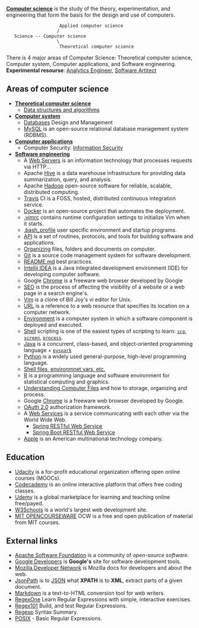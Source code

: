 [**Computer science**](https://en.wikipedia.org/wiki/Computer_science#Software_engineering) is the study of the theory, experimentation, and engineering that form the basis for the design and use of computers.

                        Applied computer science
                       / 
       Science -- Computer science 
                       \
                        Theoretical computer science 

There is 4 major areas of Computer Science: Theoretical computer science, Computer system, Computer applications, and Software engineering. **Experimental resourse**: [Analytics Engineer](/docs/data-engineering.md), [Software Artitect](/docs/software-arhitecture.md)

## Areas of computer science
- [**Theoretical computer science**](https://en.wikipedia.org/wiki/Theoretical_computer_science)
  - [Data structures and algorithms](/docs/algorithms-and-data-structures.md)
- [**Computer system**](https://en.wikipedia.org/wiki/Computer_science#Computer_systems)
  - [Databases](/docs/database-design-managment.md) Design and Management
  - [MySQL](/docs/mysql.md) is an open-source relational database management system (RDBMS).
- [**Computer applications**](https://en.wikipedia.org/wiki/Computer_science#Computer_applications)
  - Computer Security: [Information Security](/docs/information-security.md)
- [**Software engineering**](https://en.wikipedia.org/wiki/Software_engineering)
  - A [Web Servers](/docs/servers.md) is an information technology that processes requests via HTTP...
  - Apache [Hive](/docs/hive.md) is a data warehouse infrastructure for providing data summarization, query, and analysis.
  - Apache [Hadoop](/docs/hadoop.md) open-source software for reliable, scalable, distributed computing.
  - [Travis](/docs/travis.md) CI is a FOSS, hosted, distributed continuous integration service.
  - [Docker](/docs/docker.md) is an open-source project that automates the deployment.
  - [.vimrc](/docs/.vimrc) contains runtime configuration settings to initialize Vim when it starts.
  - [.bash_profile](/docs/.bash_profile) user specific environment and startup programs.
  - [API](/docs/api.md) is a set of routines, protocols, and tools for building software and applications.
  - [Organizing](/docs/organizing.md) files, folders and documents on computer.
  - [Git](docs/git.md) is a source code management system for software development.
  - [README.md](/docs/git-readme.md) best practices.
  - [Intellij IDEA](docs/intellij-idea.md) is a Java integrated development environment (IDE) for developing computer software.
  - Google [Chrome](docs/chrome.md) is a freeware web browser developed by Google
  - [SEO](docs/seo.md) is the process of affecting the visibility of a website or a web page in a search engine's.
  - [Vim](/docs/vim.md) is a clone of Bill Joy's vi editor for Unix.
  - [URL](/docs/url.md) is a reference to a web resource that specifies its location on a computer network.
  - [Environment](/docs/environments.md) is a computer system in which a software component is deployed and executed.  
  - [Shell](/docs/shell.md) scripting is one of the easiest types of scripting to learn: [`scp`](/docs/shell.md#scp), [`screen`](/docs/shell.md#screen), [`process`](/docs/shell.md#process).
  - [Java](/docs/java.md) is a concurrent, class-based, and object-oriented programming language + [`pyspark`](/docs/python.md#pyspark)
  - [Python](/docs/python.md) is a widely used general-purpose, high-level programming language.
  - [Shell files, environmnet vars, etc.](/docs/shell.md)
  - [R](/docs/programming/r.md) is a programming language and software environment for statistical computing and graphics.
  - [Understanding Computer Files](/docs/organizing.md) and how to storage, organizing and process.
  - Google [Chrome](/docs/chrome.md) is a freeware web browser developed by Google.
  - [OAuth 2.0](/docs/oauth2.0.md) authorization framework.
  - A [Web Services](/docs/services.md) is a service communicating with each other via the World Wide Web.
    - [Spring RESTful Web Service](https://github.com/vsamov/spring-skeleton)
    - [Spring Boot RESTful Web Service](https://github.com/vsamov/spring-boot-skeleton)
  - [Apple](/docs/apple.md) is an American multinational technology company.

## Education

- [Udacity](https://www.udacity.com/) is a for-profit educational organization offering open online courses (MOOCs).
- [Codecademy](https://www.codecademy.com/) is an online interactive platform that offers free coding classes.
- [Udemy](https://www.udemy.com/) is a global marketplace for learning and teaching online free/payed.
- [W3Schools](http://www.w3schools.com/) is a world's largest web development site.
- [MIT OPENCOURSEWARE](https://ocw.mit.edu/index.htm) OCW is a free and open publication of material from MIT courses.

## External links

- [Apache Software Foundation](http://www.apache.org/) is a community of *open-source software*.
- [Google Developers](https://developers.google.com/) is **Google's** site for software development tools.
- [Mozilla Developer Network](https://developer.mozilla.org) is Mozilla docs for developers and about the web.
- [JsonPath](https://code.google.com/p/json-path/) is to [JSON](http://www.json.org/) what **XPATH** is to **XML**, extract parts of a given document.
- [Markdown](http://daringfireball.net/projects/markdown/) is a text-to-HTML conversion tool for web writers.
- [RegexOne](http://regexone.com/) Learn Regular Expressions with simple, interactive exercises.
- [Regex101](https://regex101.com/) Build, and test Regular Expressions.
- [Regexp](http://webcache.googleusercontent.com/search?q=cache%3ahttp://www.greenend.org.uk/rjk/2002/06/regexp.html)  Syntax Summary.
- [POSIX](https://en.wikibooks.org/wiki/Regular_Expressions/POSIX_Basic_Regular_Expressions) - Basic Regular Expressions.
